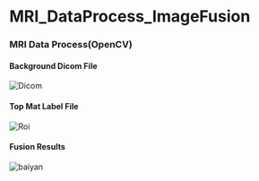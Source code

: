 # MRI_DataProcess_ImageFusion

### MRI Data Process(OpenCV)


#### Background Dicom File 
![Dicom](https://user-images.githubusercontent.com/38986230/179961848-3e91a7ff-f9bf-47e6-b0fe-2341fe26aabe.jpg)
#### Top Mat Label File 
![Roi](https://user-images.githubusercontent.com/38986230/179961936-e2d0eecd-fdb4-4076-938a-030a2510a701.jpg)
#### Fusion Results 
![baiyan](https://user-images.githubusercontent.com/38986230/179961749-06496169-806b-4298-91f1-abbeadd0931e.jpg)
